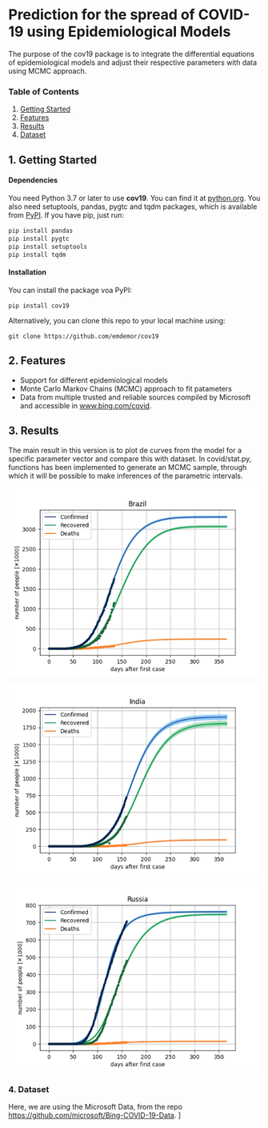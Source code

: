 
# Prediction for the spread of COVID-19 using Epidemiological Models
The purpose of the cov19 package is to integrate the differential equations of epidemiological models and adjust their respective parameters with data using MCMC approach.


### Table of Contents
1. [Getting Started](#1-getting-started)
2. [Features](#2-features)
3. [Results](#3-results)
4. [Dataset](#4-dataset)



## 1. Getting Started
#### Dependencies
You need Python 3.7 or later to use **cov19**. You can find it at [python.org](https://www.python.org/).
You also need setuptools, pandas, pygtc and tqdm packages, which is available from [PyPI](https://pypi.org). If you have pip, just run:
```
pip install pandas
pip install pygtc
pip install setuptools
pip install tqdm
```
#### Installation

You can install the package voa PyPI:
```
pip install cov19
```
Alternatively, you can clone this repo to your local machine using:
```
git clone https://github.com/emdemor/cov19
```
## 2. Features
- Support for different epidemiological models
- Monte Carlo Markov Chains (MCMC) approach to fit patameters
- Data from multiple trusted and reliable sources compiled by Microsoft and accessible in www.bing.com/covid.

## 3. Results

The main result in this version is to plot de curves from the model for a specific parameter vector and compare this with dataset. In covid/stat.py, functions has been implemented to generate an MCMC sample, through which it will be possible to make inferences of the parametric intervals.

<p align="center">
  <img src="https://raw.githubusercontent.com/emdemor/cov19/master/results/brazil/cases_projection.png" alt="brazil-cases" />
</p>
<p align="center">
  <img src="https://raw.githubusercontent.com/emdemor/cov19/master/results/india/cases_projection.png" alt="india-cases" />
</p>
<p align="center">
  <img src="https://raw.githubusercontent.com/emdemor/cov19/master/results/russia/cases_projection.png" alt="russia-cases" />
</p>


### 4. Dataset

Here, we are using the Microsoft Data, from the repo https://github.com/microsoft/Bing-COVID-19-Data. 
]